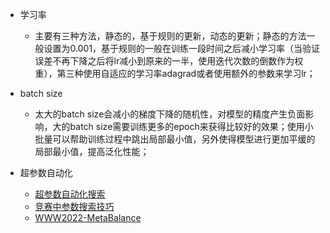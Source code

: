 - 学习率
  - 主要有三种方法，静态的，基于规则的更新，动态的更新；静态的方法一般设置为0.001，基于规则的一般在训练一段时间之后减小学习率（当验证误差不再下降之后将lr减小到原来的一半，使用迭代次数的倒数作为权重），第三种使用自适应的学习率adagrad或者使用额外的参数来学习lr；
  
- batch size
  - 太大的batch size会减小的梯度下降的随机性，对模型的精度产生负面影响，大的batch size需要训练更多的epoch来获得比较好的效果；使用小批量可以帮助训练过程中跳出局部最小值，另外使得模型进行更加平缓的局部最小值，提高泛化性能；

- 超参数自动化
  - [超参数自动化搜索](https://mp.weixin.qq.com/s/E2osIx2PEoR7ateEIN0FLQ)
  - [竞赛中参数搜索技巧](https://mp.weixin.qq.com/s/Wx1WMvQQQUV46ckGbE3Eag)
  - [WWW2022-MetaBalance](https://mp.weixin.qq.com/s/iJixbNLVPfARxndI0u5Lcg)
 
